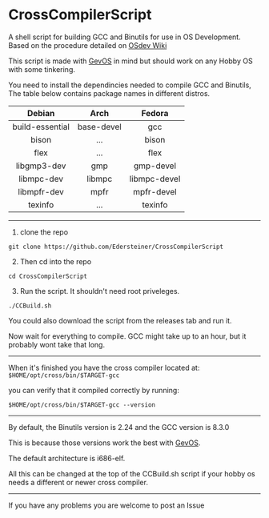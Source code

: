 # CrossCompilerScript
A shell script for building GCC and Binutils for use in OS Development. Based on the procedure detailed on [OSdev Wiki](https://wiki.osdev.org/GCC_Cross-Compiler)

This script is made with [GevOS](https://github.com/KamalDevelopers/GevOS) in mind but should work on any Hobby OS with some tinkering.

You need to install the dependincies needed to compile GCC and Binutils, The table below contains package names in different distros.

| Debian              | Arch          | Fedora  |
| :-----------:       |:-------------:| :----:  |
| build-essential     | base-devel    | gcc     |
| bison               | ...           | bison   |
| flex                | ...           | flex    |
| libgmp3-dev         | gmp           | gmp-devel    |
| libmpc-dev          | libmpc        | libmpc-devel |
| libmpfr-dev         | mpfr          | mpfr-devel |
| texinfo             | ...           | texinfo |

---

1. clone the repo
```
git clone https://github.com/Edersteiner/CrossCompilerScript
```

2. Then cd into the repo
```
cd CrossCompilerScript
```
3. Run the script. It shouldn't need root priveleges.
```
./CCBuild.sh
```
You could also download the script from the releases tab and run it.

Now wait for everything to compile. GCC might take up to an hour, but it probably wont take that long.

---

When it's finished you have the cross compiler located at: `$HOME/opt/cross/bin/$TARGET-gcc`



you can verify that it compiled correctly by running:
```
$HOME/opt/cross/bin/$TARGET-gcc --version
```

---

By default, the Binutils version is 2.24 and the GCC version is 8.3.0

This is because those versions work the best with [GevOS](https://github.com/KamalDevelopers/GevOS).

The default architecture is i686-elf.

All this can be changed at the top of the CCBuild.sh script if your hobby os needs a different or newer cross compiler.

---

If you have any problems you are welcome to post an Issue


